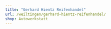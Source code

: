 ```yaml
---
title: "Gerhard Hientz Reifenhandel"
url: /weiltingen/gerhard-hientz-reifenhandel/
shop: Autowerkstatt
---
```

